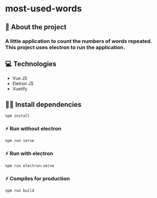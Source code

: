 # most-used-words

## 📖 About the project

### A little application to count the numbers of words repeated. This project uses electron to run the application.

## 💻 Technologies

- Vue JS
- Eletron JS 
- Vuetify

## 👨‍💻 Install dependencies 
```
npm install
```

### ⚡ Run without electron
```
npm run serve
```

### ⚡ Run with electron
```
npm run electron:serve
```

### ⚡ Compiles for production
```
npm run build
```
